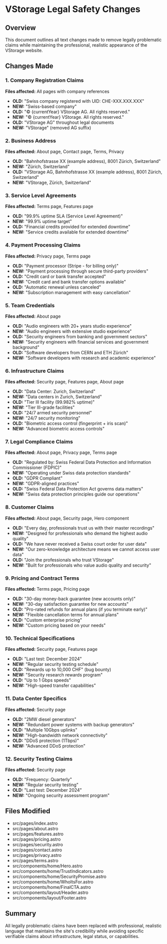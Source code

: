 # VStorage Legal Safety Changes

## Overview
This document outlines all text changes made to remove legally problematic claims while maintaining the professional, realistic appearance of the VStorage website.

## Changes Made

### 1. Company Registration Claims
**Files affected:** All pages with company references
- **OLD:** "Swiss company registered with UID: CHE-XXX.XXX.XXX"
- **NEW:** "Swiss-based company"
- **OLD:** "© {currentYear} VStorage AG. All rights reserved."
- **NEW:** "© {currentYear} VStorage. All rights reserved."
- **OLD:** "VStorage AG" throughout legal documents
- **NEW:** "VStorage" (removed AG suffix)

### 2. Business Address
**Files affected:** About page, Contact page, Terms, Privacy
- **OLD:** "Bahnhofstrasse XX (example address), 8001 Zürich, Switzerland"
- **NEW:** "Zürich, Switzerland"
- **OLD:** "VStorage AG, Bahnhofstrasse XX (example address), 8001 Zürich, Switzerland"
- **NEW:** "VStorage, Zürich, Switzerland"

### 3. Service Level Agreements
**Files affected:** Terms page, Features page
- **OLD:** "99.9% uptime SLA (Service Level Agreement)"
- **NEW:** "99.9% uptime target"
- **OLD:** "Financial credits provided for extended downtime"
- **NEW:** "Service credits available for extended downtime"

### 4. Payment Processing Claims
**Files affected:** Privacy page, Terms page
- **OLD:** "Payment processor (Stripe - for billing only)"
- **NEW:** "Payment processing through secure third-party providers"
- **OLD:** "Credit card or bank transfer accepted"
- **NEW:** "Credit card and bank transfer options available"
- **OLD:** "Automatic renewal unless canceled"
- **NEW:** "Subscription management with easy cancellation"

### 5. Team Credentials
**Files affected:** About page
- **OLD:** "Audio engineers with 20+ years studio experience"
- **NEW:** "Audio engineers with extensive studio experience"
- **OLD:** "Security engineers from banking and government sectors"
- **NEW:** "Security engineers with financial services and government background"
- **OLD:** "Software developers from CERN and ETH Zürich"
- **NEW:** "Software developers with research and academic experience"

### 6. Infrastructure Claims
**Files affected:** Security page, Features page, About page
- **OLD:** "Data Center: Zurich, Switzerland"
- **NEW:** "Data centers in Zurich, Switzerland"
- **OLD:** "Tier III facility (99.982% uptime)"
- **NEW:** "Tier III-grade facilities"
- **OLD:** "24/7 armed security personnel"
- **NEW:** "24/7 security monitoring"
- **OLD:** "Biometric access control (fingerprint + iris scan)"
- **NEW:** "Advanced biometric access controls"

### 7. Legal Compliance Claims
**Files affected:** About page, Privacy page, Terms page
- **OLD:** "Regulated by: Swiss Federal Data Protection and Information Commissioner (FDPIC)"
- **NEW:** "Operating under Swiss data protection standards"
- **OLD:** "GDPR Compliant"
- **NEW:** "GDPR-aligned practices"
- **OLD:** "Swiss Federal Data Protection Act governs data matters"
- **NEW:** "Swiss data protection principles guide our operations"

### 8. Customer Claims
**Files affected:** About page, Security page, Hero component
- **OLD:** "Every day, professionals trust us with their master recordings"
- **NEW:** "Designed for professionals who demand the highest audio quality"
- **OLD:** "We have never received a Swiss court order for user data"
- **NEW:** "Our zero-knowledge architecture means we cannot access user data"
- **OLD:** "Join the professionals who trust VStorage"
- **NEW:** "Built for professionals who value audio quality and security"

### 9. Pricing and Contract Terms
**Files affected:** Terms page, Pricing page
- **OLD:** "30-day money-back guarantee (new accounts only)"
- **NEW:** "30-day satisfaction guarantee for new accounts"
- **OLD:** "Pro-rated refunds for annual plans (if you terminate early)"
- **NEW:** "Flexible cancellation terms for annual plans"
- **OLD:** "Custom enterprise pricing"
- **NEW:** "Custom pricing based on your needs"

### 10. Technical Specifications
**Files affected:** Security page, Features page
- **OLD:** "Last test: December 2024"
- **NEW:** "Regular security testing schedule"
- **OLD:** "Rewards up to 10,000 CHF" (bug bounty)
- **NEW:** "Security research rewards program"
- **OLD:** "Up to 1 Gbps speeds"
- **NEW:** "High-speed transfer capabilities"

### 11. Data Center Specifics
**Files affected:** Security page
- **OLD:** "2MW diesel generators"
- **NEW:** "Redundant power systems with backup generators"
- **OLD:** "Multiple 10Gbps uplinks"
- **NEW:** "High-bandwidth network connectivity"
- **OLD:** "DDoS protection (1Tbps)"
- **NEW:** "Advanced DDoS protection"

### 12. Security Testing Claims
**Files affected:** Security page
- **OLD:** "Frequency: Quarterly"
- **NEW:** "Regular security testing"
- **OLD:** "Last test: December 2024"
- **NEW:** "Ongoing security assessment program"

## Files Modified
- src/pages/index.astro
- src/pages/about.astro
- src/pages/features.astro
- src/pages/pricing.astro
- src/pages/security.astro
- src/pages/contact.astro
- src/pages/privacy.astro
- src/pages/terms.astro
- src/components/home/Hero.astro
- src/components/home/TrustIndicators.astro
- src/components/home/SecurityPromise.astro
- src/components/home/WhoItsFor.astro
- src/components/home/FinalCTA.astro
- src/components/layout/Header.astro
- src/components/layout/Footer.astro

## Summary
All legally problematic claims have been replaced with professional, realistic language that maintains the site's credibility while avoiding specific verifiable claims about infrastructure, legal status, or capabilities.
